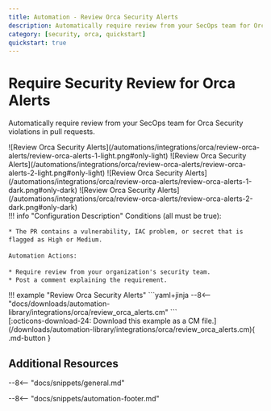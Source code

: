 ```yaml
---
title: Automation - Review Orca Security Alerts
description: Automatically require review from your SecOps team for Orca Security violations in pull requests.
category: [security, orca, quickstart]
quickstart: true
---
```

# Require Security Review for Orca Alerts
<!-- --8<-- [start:example]-->
Automatically require review from your SecOps team for Orca Security violations in pull requests.

<div class="automationImage" markdown="1">
![Review Orca Security Alerts](/automations/integrations/orca/review-orca-alerts/review-orca-alerts-1-light.png#only-light)
![Review Orca Security Alerts](/automations/integrations/orca/review-orca-alerts/review-orca-alerts-2-light.png#only-light)
![Review Orca Security Alerts](/automations/integrations/orca/review-orca-alerts/review-orca-alerts-1-dark.png#only-dark)
![Review Orca Security Alerts](/automations/integrations/orca/review-orca-alerts/review-orca-alerts-2-dark.png#only-dark)

</div>
<div class="automationDescription" markdown="1">
!!! info "Configuration Description"
    Conditions (all must be true):

    * The PR contains a vulnerability, IAC problem, or secret that is flagged as High or Medium.

    Automation Actions:

    * Require review from your organization's security team.
    * Post a comment explaining the requirement.

</div>
<div class="automationExample" markdown="1">
!!! example "Review Orca Security Alerts"
    ```yaml+jinja
    --8<-- "docs/downloads/automation-library/integrations/orca/review_orca_alerts.cm"
    ```
    <div class="result" markdown>
      <span>
      [:octicons-download-24: Download this example as a CM file.](/downloads/automation-library/integrations/orca/review_orca_alerts.cm){ .md-button }
      </span>
    </div>
</div>
<!-- --8<-- [end:example]-->

## Additional Resources

--8<-- "docs/snippets/general.md"

--8<-- "docs/snippets/automation-footer.md"
